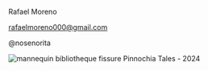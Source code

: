 Rafael Moreno

rafaelmoreno000@gmail.com 

@nosenorita

![mannequin bibliotheque fissure](images/la-fissure-41.jpg) 
Pinnochia Tales - 2024
